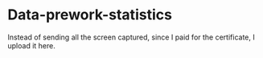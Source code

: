 # Data-prework-statistics
Instead of sending all the screen captured, since I paid for the certificate, I upload it here.
